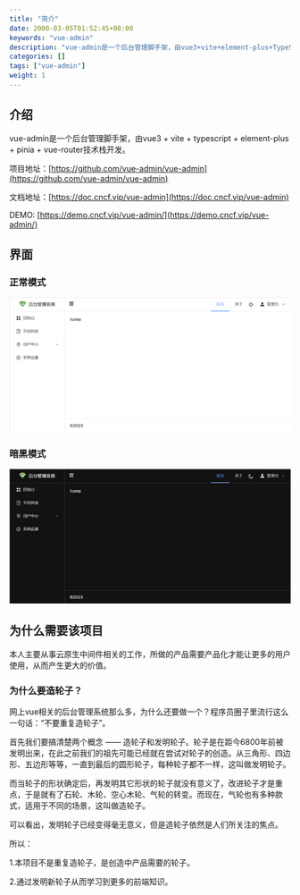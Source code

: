 ```yaml
---
title: "简介"
date: 2000-03-05T01:52:45+08:00
keywords: "vue-admin"
description: "vue-admin是一个后台管理脚手架，由vue3+vite+element-plus+TypeScript技术栈开发。"
categories: []
tags: ["vue-admin"]
weight: 1
---
```

## 介绍
vue-admin是一个后台管理脚手架，由vue3 + vite + typescript + element-plus + pinia + vue-router技术栈开发。

项目地址：[https://github.com/vue-admin/vue-admin](https://github.com/vue-admin/vue-admin)

文档地址：[https://doc.cncf.vip/vue-admin](https://doc.cncf.vip/vue-admin)

DEMO: [https://demo.cncf.vip/vue-admin/](https://demo.cncf.vip/vue-admin/)

## 界面
### 正常模式
![正常模式](vue-admin.png)
### 暗黑模式
![暗黑模式](vue-admin-dark.png)

## 为什么需要该项目
本人主要从事云原生中间件相关的工作，所做的产品需要产品化才能让更多的用户使用，从而产生更大的价值。
### 为什么要造轮子？
网上vue相关的后台管理系统那么多，为什么还要做一个？程序员圈子里流行这么一句话：“不要重复造轮子”。

首先我们要搞清楚两个概念 —— 造轮子和发明轮子。轮子是在距今6800年前被发明出来，在此之前我们的祖先可能已经就在尝试对轮子的创造。从三角形、四边形、五边形等等，一直到最后的圆形轮子，每种轮子都不一样，这叫做发明轮子。

而当轮子的形状确定后，再发明其它形状的轮子就没有意义了，改进轮子才是重点，于是就有了石轮、木轮、空心木轮、气轮的转变。而现在，气轮也有多种款式，适用于不同的场景，这叫做造轮子。

可以看出，发明轮子已经变得毫无意义，但是造轮子依然是人们所关注的焦点。

所以：

1.本项目不是重复造轮子，是创造中产品需要的轮子。

2.通过发明新轮子从而学习到更多的前端知识。
